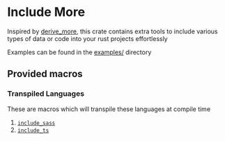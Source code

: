 # Include More

Inspired by [derive_more], this crate contains extra tools to include various types of data or code
into your rust projects effortlessly

Examples can be found in the [examples/] directory

## Provided macros

### Transpiled Languages

These are macros which will transpile these languages at compile time

1. [`include_sass`](https://dusterthefirst.github.io/include_more/include_more/macro.include_sass.html)
1. [`include_ts`](https://dusterthefirst.github.io/include_more/include_more/macro.include_ts.html)

[derive_more]: https://github.com/JelteF/derive_more
[examples/]: examples/
